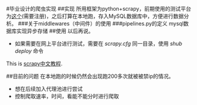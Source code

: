 #毕业设计的爬虫实现
##实现
所用框架为python+scrapy，前期使用的测试平台为[这个](https://dash.scrapinghub.com/)(需要注册)，之后打算在本地跑，存入MySQL数据库中，方便进行数据分析。
###关于middlewares（中间件）的使用
###pipelines.py的定义
mysql数据库实现异步存储
##使用
以后再说。

* 如果需要在网上平台进行测试，需要在 *scrapy.cfg* 同一目录，使用 *shub deploy* 命令


This is [scrapy中文教程](http://scrapy-chs.readthedocs.org/zh_CN/latest/intro/tutorial.html).

##目前的问题
在本地跑的时候仍然会出现跑200多次就被被禁ip的情况。

- 想在后续加入代理池进行尝试
- 控制爬取速率，时间，看能不能分时进行爬取